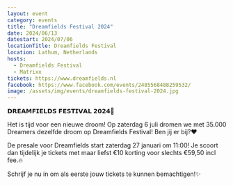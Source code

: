 ```yaml
---
layout: event
category: events
title: "Dreamfields Festival 2024"
date: 2024/06/13
datestart: 2024/07/06
locationTitle: Dreamfields Festival
location: Lathum, Netherlands
hosts:
  - Dreamfields Festival
  - Matrixx
tickets: https://www.dreamfields.nl
facebook: https://www.facebook.com/events/2485568488259532/
image: /assets/img/events/dreamfields-festival-2024.jpg
---
```


𝗗𝗥𝗘𝗔𝗠𝗙𝗜𝗘𝗟𝗗𝗦 𝗙𝗘𝗦𝗧𝗜𝗩𝗔𝗟 𝟮𝟬𝟮𝟰🦋

Het is tijd voor een nieuwe droom! Op zaterdag 6 juli dromen we met 35.000 Dreamers dezelfde droom op Dreamfields Festival! Ben jij er bij?❤️

De presale voor Dreamfields start zaterdag 27 januari om 11:00! Je scoort dan tijdelijk je tickets met maar liefst €10 korting voor slechts €59,50 incl fee.🔥

Schrijf je nu in om als eerste jouw tickets te kunnen bemachtigen!✨
